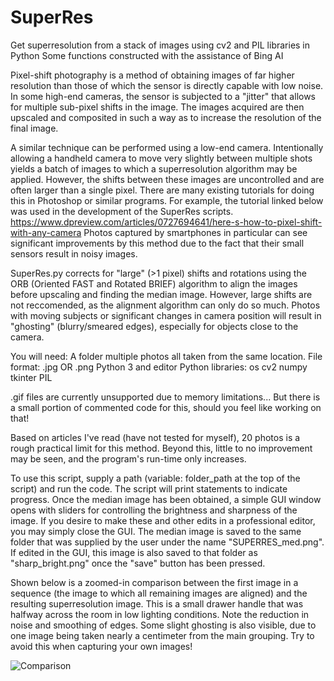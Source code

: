 # SuperRes
Get superresolution from a stack of images using cv2 and PIL libraries in Python
Some functions constructed with the assistance of Bing AI

Pixel-shift photography is a method of obtaining images of far higher resolution than those of which the sensor is directly capable with low noise. 
In some high-end cameras, the sensor is subjected to a "jitter" that allows for multiple sub-pixel shifts in the image. The images acquired are then upscaled and composited in such a way as to increase the resolution of the final image.

A similar technique can be performed using a low-end camera. Intentionally allowing a handheld camera to move very slightly between multiple shots yields a batch of images to which a superresolution algorithm may be applied. However, the shifts between these images are uncontrolled and are often larger than a single pixel.
There are many existing tutorials for doing this in Photoshop or similar programs. For example, the tutorial linked below was used in the development of the SuperRes scripts.
https://www.dpreview.com/articles/0727694641/here-s-how-to-pixel-shift-with-any-camera
Photos captured by smartphones in particular can see significant improvements by this method due to the fact that their small sensors result in noisy images. 

SuperRes.py corrects for "large" (>1 pixel) shifts and rotations using the ORB (Oriented FAST and Rotated BRIEF) algorithm to align the images before upscaling and finding the median image. However, large shifts are not reccomended, as the alignment algorithm can only do so much. Photos with moving subjects or significant changes in camera position will result in "ghosting" (blurry/smeared edges), especially for objects close to the camera. 

You will need: 
    A folder multiple photos all taken from the same location. File format: .jpg OR .png
    Python 3 and editor
    Python libraries:
        os
        cv2
        numpy
        tkinter
        PIL

.gif files are currently unsupported due to memory limitations... But there is a small portion of commented code for this, should you feel like working on that!

Based on articles I've read (have not tested for myself), 20 photos is a rough practical limit for this method. Beyond this, little to no improvement may be seen, and the program's run-time only increases. 

To use this script, supply a path (variable: folder_path at the top of the script) and run the code. The script will print statements to indicate progress. Once the median image has been obtained, a simple GUI window opens with sliders for controlling the brightness and sharpness of the image. If you desire to make these and other edits in a professional editor, you may simply close the GUI. The median image is saved to the same folder that was supplied by the user under the name "SUPERRES_med.png". If edited in the GUI, this image is also saved to that folder as "sharp_bright.png" once the "save" button has been pressed. 

Shown below is a zoomed-in comparison between the first image in a sequence (the image to which all remaining images are aligned) and the resulting superresolution image. This is a small drawer handle that was halfway across the room in low lighting conditions. Note the reduction in noise and smoothing of edges. Some slight ghosting is also visible, due to one image being taken nearly a centimeter from the main grouping. Try to avoid this when capturing your own images! 

![Comparison](https://user-images.githubusercontent.com/120214901/236077302-138bab06-cc43-4b65-a1b9-0a7040176002.png)


